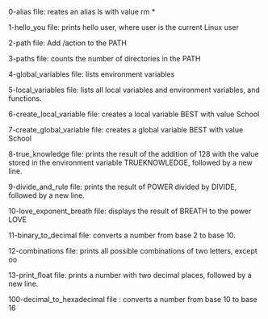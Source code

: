 0-alias file: reates an alias ls with value rm *

1-hello_you file: prints hello user, where user is the current Linux user

2-path file: Add /action to the PATH

3-paths file: counts the number of directories in the PATH

4-global_variables file: lists environment variables

5-local_variables file: lists all local variables and environment variables, and functions.

6-create_local_variable file: creates a local variable BEST with value School

7-create_global_variable file: creates a global variable BEST with value School

8-true_knowledge file: prints the result of the addition of 128 with the value stored in the environment variable TRUEKNOWLEDGE, followed by a new line.

9-divide_and_rule file: prints the result of POWER divided by DIVIDE, followed by a new line.

10-love_exponent_breath file: displays the result of BREATH to the power LOVE

11-binary_to_decimal file: converts a number from base 2 to base 10.

12-combinations file: prints all possible combinations of two letters, except oo

13-print_float file: prints a number with two decimal places, followed by a new line.


100-decimal_to_hexadecimal file : converts a number from base 10 to base 16

